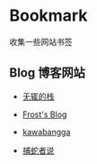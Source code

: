 # Bookmark
收集一些网站书签


## Blog 博客网站

- [无辄的栈](https://www.imwzk.com/)
- [Frost's Blog](https://frostming.com/)
- [kawabangga](https://www.kawabangga.com/)

- [捕蛇者说](https://pythonhunter.org/) 
